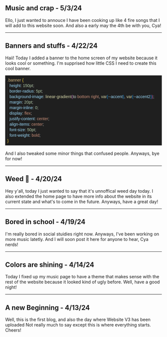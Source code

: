 ## Music and crap - 5/3/24
Ello, I just wanted to annouce I have been cooking up like 4 fire songs that I will add to this website soon. And also a early may the 4th be with you, Cya!

<hr>

## Banners and stuffs - 4/22/24
Haii! Today I added a banner to the home screen of my website because it looks cool or something. I'm supprised how little CSS I need to create this cool banner.

<img src="assets/markdown/blog/42224/averagecss.png">

And I also tweaked some minor things that confused people. Anyways, bye for now!

<hr>

## Weed 🤤 - 4/20/24
Hey y'all, today I just wanted to say that it's unnoffical weed day today. I also extended the home page to have more info about the website in its current state and what's to come in the future. Anyways, have a great day!

<hr>

## Bored in school - 4/19/24
I'm really bored in social stuidies right now. Anyways, I've been working on more music latetly. And I will soon post it here for anyone to hear, Cya nerds!

<hr>

## Colors are shining - 4/14/24
Today I fixed up my music page to have a theme that makes sense with the rest of the website because it looked kind of ugly before. Well, have a good night!

<hr>

## A new Beginning - 4/13/24
Well, this is the first blog, and also the day where Website V3 has been uploaded Not really much to say except this is where everything starts. Cheers!
